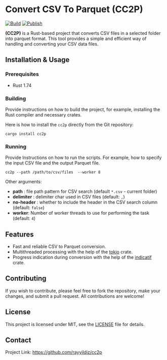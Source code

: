 # Convert CSV To Parquet (CC2P)

[![Build](https://github.com/rayyildiz/cc2p/actions/workflows/build.yaml/badge.svg)](https://github.com/rayyildiz/cc2p/actions/workflows/build.yaml)
[![Publish](https://github.com/rayyildiz/cc2p/actions/workflows/publish.yaml/badge.svg)](https://github.com/rayyildiz/cc2p/actions/workflows/publish.yaml)

**(CC2P)** is a Rust-based project that converts CSV files in a selected folder into parquet format. This tool provides a simple and efficient way of handling and converting your CSV data files.


## Installation & Usage

### Prerequisites

- Rust 1.74

### Building

Provide instructions on how to build the project, for example, installing the Rust compiler and necessary crates.

Here is how to install the `cc2p` directly from the Git repository:

```shell
cargo install cc2p
```

### Running

Provide Instructions on how to run the scripts. For example, how to specify the input CSV file and the output Parquet file.

```shell
cc2p --path /path/to/csv/files  --worker 8
```

Other arguments:

- **path** :  file path pattern for CSV search (default `*.csv` - current folder)
- **delimiter** : delimiter char used in CSV files (default: `,`)
- **no-header** : whether to include the header in the CSV search column (default: `false`)
- **worker**: Number of worker threads to use for performing the task (default: `4`)

## Features

- Fast and reliable CSV to Parquet conversion.
- Multithreaded processing with the help of the [tokio](https://tokio.rs/) crate.
- Progress indication during conversion with the help of the [indicatif](https://docs.rs/indicatif) crate.

## Contributing

If you wish to contribute, please feel free to fork the repository, make your changes, and submit a pull request. All contributions are welcome!

## License

This project is licensed under MIT, see the [LICENSE](LICENSE) file for details.

## Contact

Project Link: https://github.com/rayyildiz/cc2p
